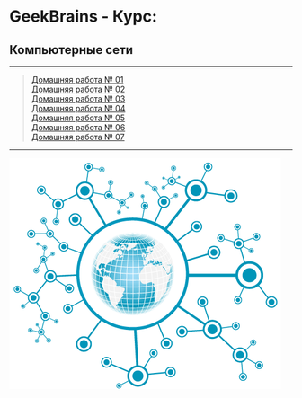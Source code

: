 # GeekBrains - Курс:
## Компьютерные сети
-------------------------------
> [Домашняя работа № 01](Homework_01)<br/>
> [Домашняя работа № 02](Homework_02)<br/>
> [Домашняя работа № 03](Homework_03)<br/>
> [Домашняя работа № 04](Homework_04)<br/>
> [Домашняя работа № 05](Homework_05)<br/>
> [Домашняя работа № 06](Homework_06)<br/>
> [Домашняя работа № 07](Homework_07)<br/>

-------------------------------
![Screenshot](NETWORKS_Logo.png "Компьютерные сети")
